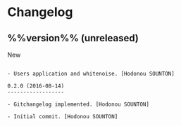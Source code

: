 Changelog
=========

%%version%% (unreleased)
------------------------

New
~~~

- Users application and whitenoise. [Hodonou SOUNTON]

0.2.0 (2016-08-14)
------------------

- Gitchangelog implemented. [Hodonou SOUNTON]

- Initial commit. [Hodonou SOUNTON]


